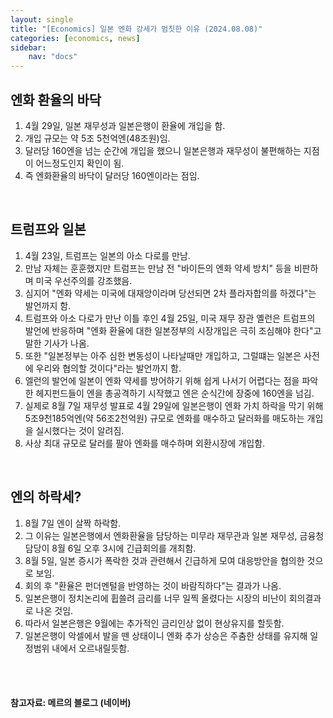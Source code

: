 ```yaml
---
layout: single
title: "[Economics] 일본 엔화 강세가 멈칫한 이유 (2024.08.08)"
categories: [economics, news]
sidebar:
    nav: "docs"
---
```


## 엔화 환율의 바닥
1. 4월 29일, 일본 재무성과 일본은행이 환율에 개입을 함.
1. 개입 규모는 약 5조 5천억엔(48조원)임.
1. 달러당 160엔을 넘는 순간에 개입을 했으니 일본은행과 재무성이 불편해하는 지점이 어느정도인지 확인이 됨.
1. 즉 엔화환율의 바닥이 달러당 160엔이라는 점임.

<br/>

## 트럼프와 일본
1. 4월 23일, 트럼프는 일본의 아소 다로를 만남.
1. 만남 자체는 훈훈했지만 트럼프는 만남 전 "바이든의 엔화 약세 방치" 등을 비판하며 미국 우선주의를 강조했음.
1. 심지어 "엔화 약세는 미국에 대재앙이라며 당선되면 2차 플라자합의를 하겠다"는 발언까지 함.
1. 트럼프와 아소 다로가 만난 이틀 후인 4월 25일, 미국 재무 장관 옐런은 트럼프의 발언에 반응하며 "엔화 환율에 대한 일본정부의 시장개입은 극히 조심해야 한다"고 말한 기사가 나옴.
1. 또한 "일본정부는 아주 심한 변동성이 나타날때만 개입하고, 그럴떄는 일본은 사전에 우리와 협의할 것이다"라는 발언까지 함.
1. 엘런의 발언에 일본이 엔화 약세를 방어하기 위해 쉽게 나서기 어렵다는 점을 파악한 헤지펀드들이 엔을 총공격하기 시작했고 엔은 순식간에 장중에 160엔을 넘김.
1. 실제로 8월 7일 재무성 발표로 4월 29일에 일본은행이 엔화 가치 하락을 막기 위해 5조9천185억엔(약 56조2천억원) 규모로 엔화를 매수하고 달러화를 매도하는 개입을 실시했다는 것이 알려짐.
1. 사상 최대 규모로 달러를 팔아 엔화를 매수하며 외환시장에 개입함.

<br/>

## 엔의 하락세?
1. 8월 7일 엔이 살짝 하락함.
1. 그 이유는 일본은행에서 엔화환율을 담당하는 미무라 재무관과 일본 재무성, 금융청 담당이 8월 6일 오후 3시에 긴급회의를 개최함.
1. 8월 5일, 일본 증시가 폭락한 것과 관련해서 긴급하게 모여 대응방안을 협의한 것으로 보임.
1. 회의 후 "환율은 펀더멘털을 반영하는 것이 바람직하다"는 결과가 나옴.
1. 일본은행이 정치논리에 휩쓸려 금리를 너무 일찍 올렸다는 시장의 비난이 회의결과로 나온 것임.
1. 따라서 일본은행은 9월에는 추가적인 금리인상 없이 현상유지를 할듯함.
1. 일본은행이 악셀에서 발을 뗀 상태이니 엔화 추가 상승은 주춤한 상태를 유지해 일정범위 내에서 오르내릴듯함. 

<br/>
<br/>

#### 참고자료: 메르의 블로그 (네이버) 